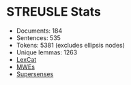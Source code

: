 STREUSLE Stats
==============

* Documents:          184
* Sentences:          535
* Tokens:            5381 (excludes ellipsis nodes)
* Unique lemmas:     1263
* [LexCat](LEXCAT.txt)
* [MWEs](MWES.txt)
* [Supersenses](SUPERSENSES.txt)
